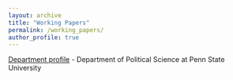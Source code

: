 ```yaml
---
layout: archive
title: "Working Papers"
permalink: /working_papers/
author_profile: true
---
```


[Department profile](https://polisci.la.psu.edu/people/amv5718/) - Department of Political Science at Penn State University
